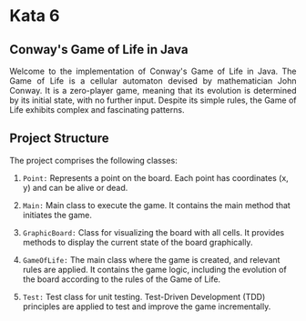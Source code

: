 # Kata 6
## Conway's Game of Life in Java

<p style="text-align: justify;">
Welcome to the implementation of Conway's Game of Life in Java. The Game of Life is a cellular automaton devised by mathematician John Conway. It is a zero-player game, meaning that its evolution is determined by its initial state, with no further input. Despite its simple rules, the Game of Life exhibits complex and fascinating patterns.
</p>


## Project Structure

The project comprises the following classes:

1. `Point:` Represents a point on the board. Each point has coordinates (x, y) and can be alive or dead.

2. `Main:` Main class to execute the game. It contains the main method that initiates the game.

3. `GraphicBoard:` Class for visualizing the board with all cells. It provides methods to display the current state of the board graphically.

4. `GameOfLife:` The main class where the game is created, and relevant rules are applied. It contains the game logic, including the evolution of the board according to the rules of the Game of Life.

5. `Test:` Test class for unit testing. Test-Driven Development (TDD) principles are applied to test and improve the game incrementally.

